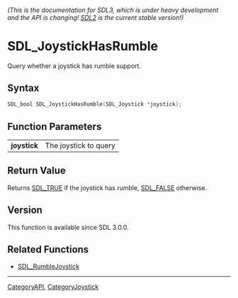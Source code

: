###### (This is the documentation for SDL3, which is under heavy development and the API is changing! [SDL2](https://wiki.libsdl.org/SDL2/) is the current stable version!)
# SDL_JoystickHasRumble

Query whether a joystick has rumble support.

## Syntax

```c
SDL_bool SDL_JoystickHasRumble(SDL_Joystick *joystick);

```

## Function Parameters

|                  |                       |
| ---------------- | --------------------- |
| **joystick**     | The joystick to query |

## Return Value

Returns [SDL_TRUE](SDL_TRUE) if the joystick has rumble,
[SDL_FALSE](SDL_FALSE) otherwise.

## Version

This function is available since SDL 3.0.0.

## Related Functions

* [SDL_RumbleJoystick](SDL_RumbleJoystick)

----
[CategoryAPI](CategoryAPI), [CategoryJoystick](CategoryJoystick)


